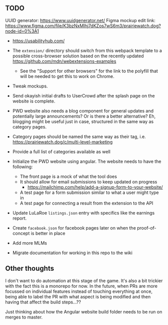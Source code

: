 ## TODO
UUID generator: https://www.uuidgenerator.net/
Figma mockup edit link: https://www.figma.com/file/K3bzNxMlhj7dKZos7wS6m3/prairiewatch.dog?node-id=0%3A1
- https://usabilityhub.com/

- The `extension/` directory should switch from this webpack template to a possible cross-browser solution based on the recently updated https://github.com/mdn/webextensions-examples
  - See the "Support for other browsers" for the link to the polyfill that will be needed to get this to work on Chrome.
- Tweak mockups.
- Send okayish initial drafts to UserCrowd after the splash page on the website is complete.
- PWD website also needs a blog component for general updates and potentially large announcements? Or is there a better alternative? Eh, blogging might be useful just in case, structured in the same way as category pages.
- Category pages should be named the same way as their tag, i.e. https://prairiewatch.dog/c/multi-level-marketing
- Provide a full list of categories available as well
- Initialize the PWD website using angular. The website needs to have the following:
  - The front page is a mock of what the tool does
  - It should allow for email submissions to keep updated on progress
    - https://mailchimp.com/help/add-a-signup-form-to-your-website/
  - A test page for a form submission similar to what a user might type in
  - A test page for connecting a result from the extension to the API

- Update LuLaRoe `listings.json` entry with specifics like the earnings report.
- Create `facebook.json` for facebook pages later on when the proof-of-concept is better in place
- Add more MLMs
- Migrate documentation for working in this repo to the wiki

## Other thoughts
I don't want to do automation at this stage of the game. It's also a bit trickier with the fact this is a monorepo for now. In the future, when PRs are more focussed on individual features instead of touching everything at once, being able to label the PR with what aspect is being modified and then having that affect the build steps...??

Just thinking about how the Angular website build folder needs to be run on merges to master.
